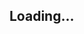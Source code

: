 <aside id="table-of-contents">
  <ul></ul>
</aside>

<section id="restylers" class="loading">
  <div class="spinner">
    <h2>Loading...<h2>
  </div>
</section>
